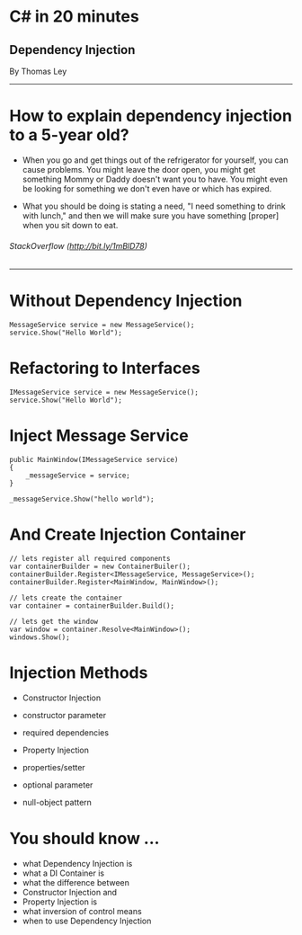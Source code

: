 # C# in 20 minutes

## Dependency Injection

By Thomas Ley

---

# How to explain dependency injection to a 5-year old?

* When you go and get things out of the refrigerator for yourself, you can cause problems. You might leave the door open, you might get something Mommy or Daddy doesn't want you to have. You might even be looking for something we don't even have or which has expired.

* What you should be doing is stating a need, "I need something to drink with lunch," and then we will make sure you have something [proper] when you sit down to eat.

###### StackOverflow (http://bit.ly/1mBlD78)

---

# Without Dependency Injection


    MessageService service = new MessageService();
    service.Show("Hello World");

# Refactoring to Interfaces

    IMessageService service = new MessageService();
    service.Show("Hello World");


# Inject Message Service

    public MainWindow(IMessageService service)
    {
        _messageService = service;
    }

    _messageService.Show("hello world");

# And Create Injection Container

    // lets register all required components
    var containerBuilder = new ContainerBuiler();
    containerBuilder.Register<IMessageService, MessageService>();
    containerBuilder.Register<MainWindow, MainWindow>();
    
    // lets create the container
    var container = containerBuilder.Build();

    // lets get the window
    var window = container.Resolve<MainWindow>();
    windows.Show();

# Injection Methods

* Constructor Injection
 * constructor parameter
 * required dependencies

* Property Injection
 * properties/setter
 * optional parameter
 * null-object pattern

# You should know ...

* what Dependency Injection is
* what a DI Container is
* what the difference between 
 * Constructor Injection and 
 * Property Injection is
* what inversion of control means
* when to use Dependency Injection
